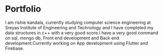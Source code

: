 # Portfolio
I am rishie kandala, currently studying computer science engineering at Sreyas Institute of Engineering and Technology and I have completed my data structures in c++ with a very good score.I have a very good command on sql, mongo db, Front end development and Back end development.Currently working on App development using Flutter and Firebase.
